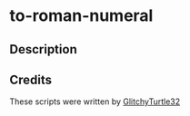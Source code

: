 # to-roman-numeral

## Description


## Credits
These scripts were written by [GlitchyTurtle32](https://github.com/GlitchyTurtle)
